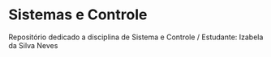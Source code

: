 # Sistemas e Controle

Repositório dedicado a disciplina de Sistema e Controle /
Estudante: Izabela da Silva Neves
